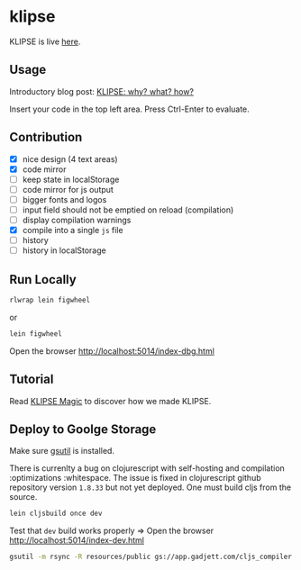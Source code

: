 # klipse

KLIPSE is live [here](http://app.gadjett.com/cljs_compiler/index.html).

## Usage

Introductory blog post: [KLIPSE: why? what? how?](http://raphaelboukara.github.io/clojure/2016/03/17/klipse.html)


Insert your code in the top left area.
Press Ctrl-Enter to evaluate.




## Contribution

- [x] nice design (4 text areas)
- [x] code mirror
- [ ] keep state in localStorage
- [ ] code mirror for js output
- [ ] bigger fonts and logos
- [ ] input field should not be emptied on reload (compilation)
- [ ] display compilation warnings
- [x] compile into a single `js` file
- [ ] history
- [ ] history in localStorage

## Run Locally

```bash
rlwrap lein figwheel
```
or 

```bash
lein figwheel
```
 Open the browser [http://localhost:5014/index-dbg.html](http://localhost:5014/index-dbg.html)
 
 
## Tutorial

Read [KLIPSE Magic](https://github.com/viebel/klipse/blob/master/tutorial.md) to discover how we made KLIPSE.

## Deploy to Goolge Storage

Make sure [gsutil](https://cloud.google.com/storage/docs/gsutil_install) is installed.

There is currenlty a bug on clojurescript with self-hosting and compilation :optimizations :whitespace. The issue is fixed in clojurescript github repository version `1.8.33` but not yet deployed. 
One must build cljs from the source.

```bash
lein cljsbuild once dev
```
Test that `dev` build works properly => Open the browser [http://localhost:5014/index-dev.html](http://localhost:5014/index-dev.html)


```bash
gsutil -m rsync -R resources/public gs://app.gadjett.com/cljs_compiler
```
